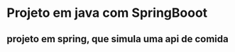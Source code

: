<h1>Projeto em java com  SpringBooot</h1>
<h2>projeto  em spring, que simula uma api de comida</h2>
